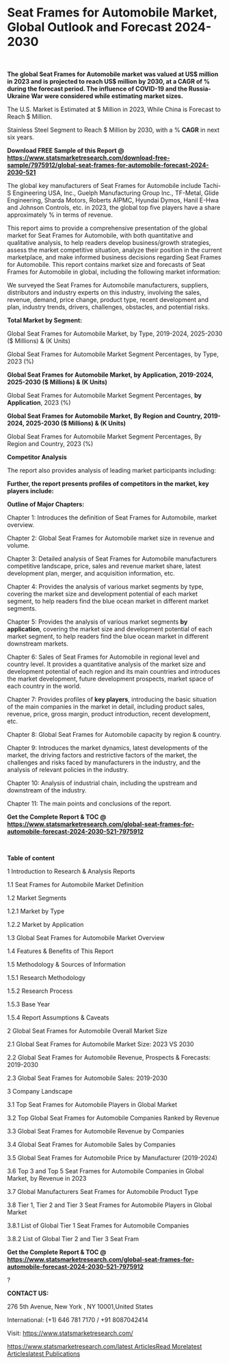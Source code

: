 <h1>Seat Frames for Automobile Market, Global Outlook and Forecast 2024-2030</h1><br/><p><strong>The global Seat Frames for Automobile market was valued at US$ million in 2023 and is projected to reach US$ million by 2030, at a <strong>CAGR</strong> of % during the forecast period. The influence of COVID-19 and the Russia-Ukraine War were considered while estimating market sizes.</strong></p>
 
 
 
 <p>The U.S. Market is Estimated at $ Million in 2023, While China is Forecast to Reach $ Million.</p>
 
 
 
 <p>Stainless Steel Segment to Reach $ Million by 2030, with a % <strong>CAGR</strong> in next six years.</p>
 
 
 
 <p><strong>Download FREE Sample of this Report @ <a href="https://www.statsmarketresearch.com/download-free-sample/7975912/global-seat-frames-for-automobile-forecast-2024-2030-521">https://www.statsmarketresearch.com/download-free-sample/7975912/global-seat-frames-for-automobile-forecast-2024-2030-521</a></strong></p>
 
 
 
 <p>The global key manufacturers of Seat Frames for Automobile include Tachi-S Engineering USA, Inc., Guelph Manufacturing Group Inc., TF-Metal, Glide Engineering, Sharda Motors, Roberts AIPMC, Hyundai Dymos, Hanil E-Hwa and Johnson Controls, etc. in 2023, the global top five players have a share approximately % in terms of revenue.</p>
 
 
 
 <p>This report aims to provide a comprehensive presentation of the global market for Seat Frames for Automobile, with both quantitative and qualitative analysis, to help readers develop business/growth strategies, assess the market competitive situation, analyze their position in the current marketplace, and make informed business decisions regarding Seat Frames for Automobile. This report contains market size and forecasts of Seat Frames for Automobile in global, including the following market information:</p>
 
 
 
 <p>We surveyed the Seat Frames for Automobile manufacturers, suppliers, distributors and industry experts on this industry, involving the sales, revenue, demand, price change, product type, recent development and plan, industry trends, drivers, challenges, obstacles, and potential risks.</p>
 
 
 
 <p><strong>Total Market by Segment:</strong></p>
 
 
 
 <p>Global Seat Frames for Automobile Market, by Type, 2019-2024, 2025-2030 ($ Millions) & (K Units)</p>
 
 
 
 <p>Global Seat Frames for Automobile Market Segment Percentages, by Type, 2023 (%)</p>
 
 
 
 <p><strong>Global Seat Frames for Automobile Market, <strong>by Application</strong>, 2019-2024, 2025-2030 ($ Millions) & (K Units)</strong></p>
 
 
 
 <p>Global Seat Frames for Automobile Market Segment Percentages, <strong>by Application</strong>, 2023 (%)</p>
 
 
 
 <p><strong>Global Seat Frames for Automobile Market, By Region and Country, 2019-2024, 2025-2030 ($ Millions) & (K Units)</strong></p>
 
 
 
 <p>Global Seat Frames for Automobile Market Segment Percentages, By Region and Country, 2023 (%)</p>
 
 
 
 <p><strong>Competitor Analysis</strong></p>
 
 
 
 <p>The report also provides analysis of leading market participants including:</p>
 
 
 
 <p><strong>Further, the report presents profiles of competitors in the market, <strong>key players</strong> include:</strong></p>
 
 
 
 <p><strong>Outline of Major Chapters:</strong></p>
 
 
 
 <p>Chapter 1: Introduces the definition of Seat Frames for Automobile, market overview.</p>
 
 
 
 <p>Chapter 2: Global Seat Frames for Automobile market size in revenue and volume.</p>
 
 
 
 <p>Chapter 3: Detailed analysis of Seat Frames for Automobile manufacturers competitive landscape, price, sales and revenue market share, latest development plan, merger, and acquisition information, etc.</p>
 
 
 
 <p>Chapter 4: Provides the analysis of various market segments by type, covering the market size and development potential of each market segment, to help readers find the blue ocean market in different market segments.</p>
 
 
 
 <p>Chapter 5: Provides the analysis of various market segments <strong>by application</strong>, covering the market size and development potential of each market segment, to help readers find the blue ocean market in different downstream markets.</p>
 
 
 
 <p>Chapter 6: Sales of Seat Frames for Automobile in regional level and country level. It provides a quantitative analysis of the market size and development potential of each region and its main countries and introduces the market development, future development prospects, market space of each country in the world.</p>
 
 
 
 <p>Chapter 7: Provides profiles of <strong>key players</strong>, introducing the basic situation of the main companies in the market in detail, including product sales, revenue, price, gross margin, product introduction, recent development, etc.</p>
 
 
 
 <p>Chapter 8: Global Seat Frames for Automobile capacity by region & country.</p>
 
 
 
 <p>Chapter 9: Introduces the market dynamics, latest developments of the market, the driving factors and restrictive factors of the market, the challenges and risks faced by manufacturers in the industry, and the analysis of relevant policies in the industry.</p>
 
 
 
 <p>Chapter 10: Analysis of industrial chain, including the upstream and downstream of the industry.</p>
 
 
 
 <p>Chapter 11: The main points and conclusions of the report.</p>
 
 
 
 <div><b>Get the Complete Report & TOC @ <a href="https://www.statsmarketresearch.com/global-seat-frames-for-automobile-forecast-2024-2030-521-7975912">https://www.statsmarketresearch.com/global-seat-frames-for-automobile-forecast-2024-2030-521-7975912</a></b></div>
 
 
 
 <p><br />
 
 <b>Table of content</b></p>
 
 
 
 <p>1 Introduction to Research & Analysis Reports<br />
 
 1.1 Seat Frames for Automobile Market Definition<br />
 
 1.2 Market Segments<br />
 
 1.2.1 Market by Type<br />
 
 1.2.2 Market by Application<br />
 
 1.3 Global Seat Frames for Automobile Market Overview<br />
 
 1.4 Features & Benefits of This Report<br />
 
 1.5 Methodology & Sources of Information<br />
 
 1.5.1 Research Methodology<br />
 
 1.5.2 Research Process<br />
 
 1.5.3 Base Year<br />
 
 1.5.4 Report Assumptions & Caveats<br />
 
 2 Global Seat Frames for Automobile Overall Market Size<br />
 
 2.1 Global Seat Frames for Automobile Market Size: 2023 VS 2030<br />
 
 2.2 Global Seat Frames for Automobile Revenue, Prospects & Forecasts: 2019-2030<br />
 
 2.3 Global Seat Frames for Automobile Sales: 2019-2030<br />
 
 3 Company Landscape<br />
 
 3.1 Top Seat Frames for Automobile Players in Global Market<br />
 
 3.2 Top Global Seat Frames for Automobile Companies Ranked by Revenue<br />
 
 3.3 Global Seat Frames for Automobile Revenue by Companies<br />
 
 3.4 Global Seat Frames for Automobile Sales by Companies<br />
 
 3.5 Global Seat Frames for Automobile Price by Manufacturer (2019-2024)<br />
 
 3.6 Top 3 and Top 5 Seat Frames for Automobile Companies in Global Market, by Revenue in 2023<br />
 
 3.7 Global Manufacturers Seat Frames for Automobile Product Type<br />
 
 3.8 Tier 1, Tier 2 and Tier 3 Seat Frames for Automobile Players in Global Market<br />
 
 3.8.1 List of Global Tier 1 Seat Frames for Automobile Companies<br />
 
 3.8.2 List of Global Tier 2 and Tier 3 Seat Fram</p>
 
 
 
 <div><b>Get the Complete Report & TOC @ <a href="https://www.statsmarketresearch.com/global-seat-frames-for-automobile-forecast-2024-2030-521-7975912">https://www.statsmarketresearch.com/global-seat-frames-for-automobile-forecast-2024-2030-521-7975912</a></b></div>
 
 
 
 <p>? </p>
 
 
 
 <p><b>CONTACT US:</b><br />
 
 276 5th Avenue, New York , NY 10001,United States<br />
 
 International: (+1) 646 781 7170 / +91 8087042414<br />
 
 Visit: <a href="https://www.statsmarketresearch.com/">https://www.statsmarketresearch.com/</a><br />
 
 <a href="https://gyeongbokgung.com">https://www.statsmarketresearch.com/</a><a href="https://hallyeomaritime.com">latest Articles</a><a href="https://jingwansa.com">Read More</a><a href="https://nguoiviet.jp/">latest Articles</a><a href="https://www.intelmarketresearch.com/">latest Publications</a></p>